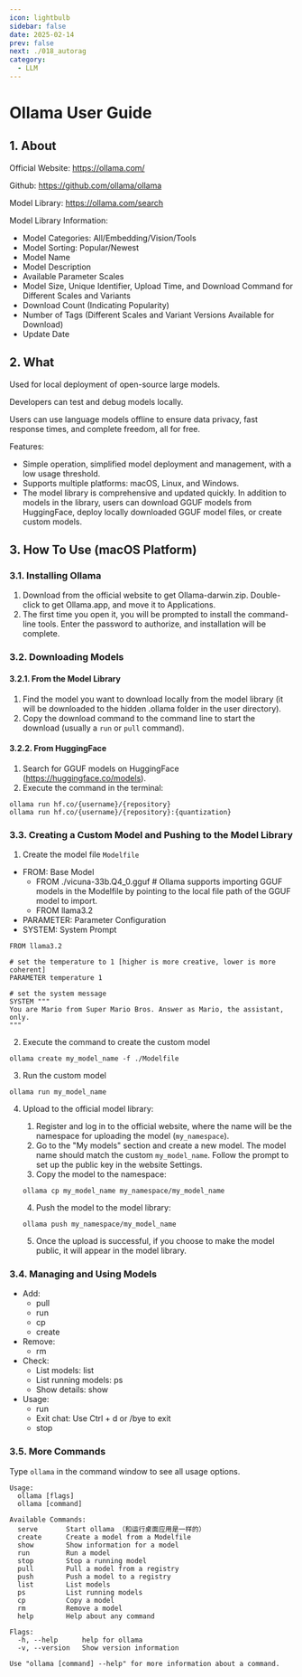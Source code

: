 ```yaml
---
icon: lightbulb
sidebar: false
date: 2025-02-14
prev: false
next: ./018_autorag
category:
  - LLM
---
```

# Ollama User Guide
<!-- more -->
## 1. About
Official Website: https://ollama.com/

Github: https://github.com/ollama/ollama

Model Library: https://ollama.com/search

Model Library Information:
- Model Categories: All/Embedding/Vision/Tools
- Model Sorting: Popular/Newest
- Model Name
- Model Description
- Available Parameter Scales
- Model Size, Unique Identifier, Upload Time, and Download Command for Different Scales and Variants
- Download Count (Indicating Popularity)
- Number of Tags (Different Scales and Variant Versions Available for Download)
- Update Date

## 2. What
Used for local deployment of open-source large models.

Developers can test and debug models locally.

Users can use language models offline to ensure data privacy, fast response times, and complete freedom, all for free.

Features:
- Simple operation, simplified model deployment and management, with a low usage threshold.
- Supports multiple platforms: macOS, Linux, and Windows.
- The model library is comprehensive and updated quickly. In addition to models in the library, users can download GGUF models from HuggingFace, deploy locally downloaded GGUF model files, or create custom models.

## 3. How To Use (macOS Platform)
### 3.1. Installing Ollama
1. Download from the official website to get Ollama-darwin.zip. Double-click to get Ollama.app, and move it to Applications.
2. The first time you open it, you will be prompted to install the command-line tools. Enter the password to authorize, and installation will be complete.

### 3.2. Downloading Models
#### 3.2.1. From the Model Library
1. Find the model you want to download locally from the model library (it will be downloaded to the hidden .ollama folder in the user directory).
2. Copy the download command to the command line to start the download (usually a `run` or `pull` command).

#### 3.2.2. From HuggingFace
1. Search for GGUF models on HuggingFace (https://huggingface.co/models).
2. Execute the command in the terminal:
```
ollama run hf.co/{username}/{repository}
ollama run hf.co/{username}/{repository}:{quantization} 
```
### 3.3. Creating a Custom Model and Pushing to the Model Library
1. Create the model file `Modelfile`
- FROM: Base Model
    - FROM ./vicuna-33b.Q4_0.gguf # Ollama supports importing GGUF models in the Modelfile by pointing to the local file path of the GGUF model to import.
    - FROM llama3.2
- PARAMETER: Parameter Configuration
- SYSTEM: System Prompt
```
FROM llama3.2

# set the temperature to 1 [higher is more creative, lower is more coherent]
PARAMETER temperature 1

# set the system message
SYSTEM """
You are Mario from Super Mario Bros. Answer as Mario, the assistant, only.
"""
```

2. Execute the command to create the custom model
```
ollama create my_model_name -f ./Modelfile
```

3. Run the custom model
```
ollama run my_model_name
```

4. Upload to the official model library:

   1) Register and log in to the official website, where the name will be the namespace for uploading the model (`my_namespace`).
   2) Go to the "My models" section and create a new model. The model name should match the custom `my_model_name`. Follow the prompt to set up the public key in the website Settings.
   3) Copy the model to the namespace:
   ```
   ollama cp my_model_name my_namespace/my_model_name
   ```
   4) Push the model to the model library:
   ```
   ollama push my_namespace/my_model_name
   ```
   5) Once the upload is successful, if you choose to make the model public, it will appear in the model library.

### 3.4. Managing and Using Models
- Add:
    - pull
    - run
    - cp
    - create
- Remove:
    - rm
- Check:
    - List models: list
    - List running models: ps
    - Show details: show
- Usage:
    - run
    - Exit chat: Use Ctrl + d or /bye to exit
    - stop

### 3.5. More Commands
Type `ollama` in the command window to see all usage options.
```
Usage:
  ollama [flags]
  ollama [command]

Available Commands:
  serve       Start ollama （和运行桌面应用是一样的）
  create      Create a model from a Modelfile
  show        Show information for a model
  run         Run a model
  stop        Stop a running model
  pull        Pull a model from a registry
  push        Push a model to a registry
  list        List models
  ps          List running models
  cp          Copy a model
  rm          Remove a model
  help        Help about any command

Flags:
  -h, --help      help for ollama
  -v, --version   Show version information

Use "ollama [command] --help" for more information about a command.
```